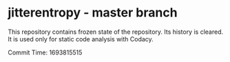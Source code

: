 # jitterentropy - master branch

This repository contains frozen state of the repository.
Its history is cleared. It is used only for static code
analysis with Codacy.

Commit Time: 1693815515